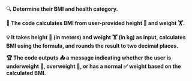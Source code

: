 🔍 **Determine their BMI and health category.**

**🎯 The code calculates BMI from user-provided height 📏 and weight 🏋️.**

**💡 It takes height 📏 (in meters) and weight 🏋️ (in kg) as input, calculates BMI using the formula, and rounds the result to two decimal places.**

**🏆 The code outputs 📤 a message indicating whether the user is underweight 🦴, overweight 🐘, or has a normal ✅ weight based on the calculated BMI.**

